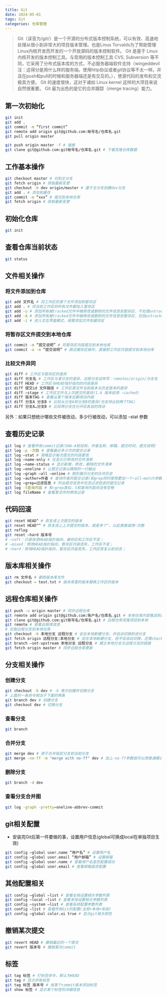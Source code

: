 ```yaml
---
title: Git
date: 2024-05-01
tags: Git
categories: 仓库管理
---
```

> Git（读音为/gɪt/）是一个开源的分布式版本控制系统，可以有效、高速地处理从很小到非常大的项目版本管理。也是Linus Torvalds为了帮助管理Linux内核开发而开发的一个开放源码的版本控制软件。
> Git 是基于 Linux内核开发的版本控制工具。与常用的版本控制工具 CVS, Subversion 等不同，它采用了分布式版本库的方式，不必服务器端软件支持（wingeddevil注：这得分是用什么样的服务端，使用http协议或者git协议等不太一样。并且在push和pull的时候和服务器端还是有交互的。），使源代码的发布和交流极其方便。 Git 的速度很快，这对于诸如 Linux kernel 这样的大项目来说自然很重要。 Git 最为出色的是它的合并跟踪（merge tracing）能力。

## 第一次初始化
```bash
git init
git add .
git commit -m “first commit”
git remote add origin git@github.com:帐号名/仓库名.git
git pull origin master

git push origin master -f # 强推
git clone git@github.com:git帐号名/仓库名.git # 下载克隆仓库数据
```
## 工作基本操作
```bash
git checkout master # 切到主分支
git fetch origin # 获取最新变更
git checkout -b dev origin/master # 基于主分支创建dev分支
git add . # 添加到缓存
git commit -m “xxx” # 提交到本地仓库
git fetch origin # 获取最新变更
```
## 初始化仓库
```bash
git init
```
## 查看仓库当前状态
```bash
git status
```
## 文件相关操作
### 将文件添加到仓库
```bash
git add 文件名 # 将工作区的某个文件添加到暂存区
git add . # 将当前工作区的所有文件都加入暂存区
git add -u # 添加所有被tracked文件中被修改或删除的文件信息到暂存区，不处理untracked的文件
git add -A # 添加所有被tracked文件中被修改或删除的文件信息到暂存区，包括untracked的文件
git add -i # 进入交互界面模式，按需添加文件到缓存区
```
### 将暂存区文件提交到本地仓库
```bash
git commit -m “提交说明” # 将暂存区内容提交到本地仓库
git commit -a -m “提交说明” # 跳过缓存区操作，直接把工作区内容提交到本地仓库
```
### 比较文件异同
```bash
git diff # 工作区与暂存区的差异
git diff 分支名 # 工作区与某分支的差异，远程分支这样写：remotes/origin/分支名
git diff HEAD # 工作区与HEAD指针指向的内容差异
git diff 提交id 文件路径 # 工作区某文件当前版本与历史版本的差异
git diff –stage # 工作区文件与上次提交的差异(1.6 版本前用 –cached)
git diff 版本TAG # 查看从某个版本后都改动内容
git diff 分支A 分支B # 比较从分支A和分支B的差异(也支持比较两个TAG)
git diff 分支A…分支B # 比较两分支在分开后各自的改动
```
另外：如果只想统计哪些文件被改动，多少行被改动，可以添加 –stat 参数
## 查看历史记录
```bash
git log # 查看所有commit记录(SHA-A校验和，作者名称，邮箱，提交时间，提交说明)
git log -p -次数 # 查看最近多少次的提交记录
git log –stat # 简略显示每次提交的内容更改
git log –name-only # 仅显示已修改的文件清单
git log –name-status # 显示新增，修改，删除的文件清单
git log –oneline # 让提交记录以精简的一行输出
git log –graph –all –online # 图形展示分支的合并历史
git log –author=作者 # 查询作者的提交记录(和grep同时使用要加一个–all–match参数)
git log –grep=过滤信息 # 列出提交信息中包含过滤信息的提交记录
git log -S查询内容 # 和–grep类似，S和查询内容间没有空格
git log fileName # 查看某文件的修改记录
```
## 代码回滚
```bash
git reset HEAD^ # 恢复成上次提交的版本
git reset HEAD^^ # 恢复成上上次提交的版本，就是多个^，以此类推或用~次数
git reflog
git reset –hard 版本号
# –soft：只是改变HEAD指针指向，缓存区和工作区不变；
# –mixed：修改HEAD指针指向，暂存区内容丢失，工作区不变；
# –hard：修改HEAD指针指向，暂存区内容丢失，工作区恢复以前状态；
```
## 版本库相关操作
```bash
git rm 文件名 # 删除版本库文件
git checkout — test.txt # 版本库里的版本替换工作区的版本
```
## 远程仓库相关操作
```bash
git push -u origin master # 同步远程仓库
git remote add origin git@github.com:账户名/仓库名.git # 本地仓库内容推送到远程仓库
git clone git@github.com:git账号名/仓库名.git # 远程仓库克隆项目到本地
git remote # 查看远程库信息
# 拉取远程分支到本地仓库
git checkout -b 本地分支 远程分支 # 会在本地新建分支，并自动切换到该分支
git fetch origin 远程分支:本地分支 # 会在本地新建分支，但不会自动切换，还需checkout
git branch –set-upstream 本地分支 远程分支 # 建立本地分支与远程分支的链接
git fetch origin master # 同步远程仓库更新
```
## 分支相关操作
### 创建分支
```bash
git checkout -b dev # -b 表示创建并切换分支
# 上面的一条命令相当于下面的两条
git branch dev # 创建分支
git checkout dev # 切换分支
```
### 查看分支
```bash
git branch
```
### 合并分支
```bash
git merge dev # 用于合并指定分支到当前分支
git merge -no-ff -m "merge with no-ff" dev # 加上-no-ff参数就可以用普通模式合并，合并后的历史有分支，能看出来曾经做过合并
```
### 删除分支
```bash
git branch -d dev
```
### 查看分支合并图
```bash
git log -graph -pretty=oneline-abbrev-commit
```
## git相关配置
- 安装完Git后第一件要做的事，设置用户信息(global可换成local在单独项目生效)
```bash
git config –global user.name “用户名” # 设置用户名
git config –global user.email “用户邮箱” # 设置邮箱
git config –global user.name # 查看用户名是否配置成功
git config –global user.email # 查看邮箱是否配置
```
## 其他配置相关
```bash
git config –global –list # 查看全局设置相关参数列表
git config –local –list # 查看本地设置相关参数列表
git config –system –list # 查看系统配置参数列表
git config –list # 查看所有Git的配置(全局+本地+系统)
git config –global color.ui true # 显示git相关颜色
```
## 撤销某次提交
```bash
git revert HEAD # 撤销最近的一个提交
git revert 版本号 # 撤销某次commit
```
## 标签
```bash
git tag 标签 # 打标签命令，默认为HEAD
git tag # 显示所有标签
git tag 标签 版本号 # 给某个commit版本添加标签
git show 标签 # 显示某个标签的详细信息
```
